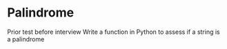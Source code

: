 # Palindrome
Prior test before interview
Write a function in Python to assess if a string is a palindrome
